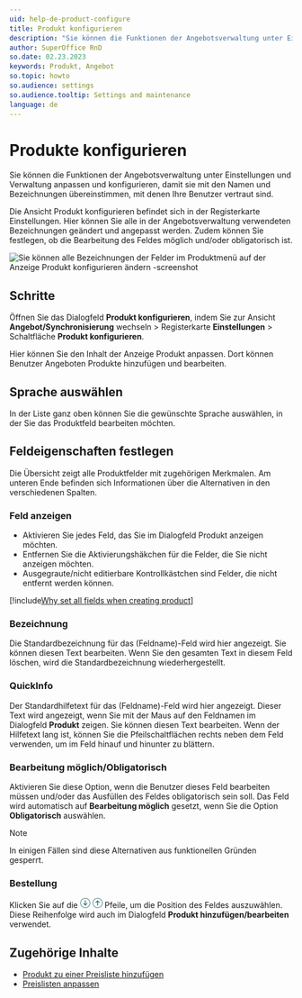 ```yaml
---
uid: help-de-product-configure
title: Produkt konfigurieren
description: "Sie können die Funktionen der Angebotsverwaltung unter Einstellungen und Verwaltung anpassen und konfigurieren, damit sie mit den Namen und Bezeichnungen übereinstimmen, mit denen Ihre Benutzer vertraut sind."
author: SuperOffice RnD
so.date: 02.23.2023
keywords: Produkt, Angebot
so.topic: howto
so.audience: settings
so.audience.tooltip: Settings and maintenance
language: de
---
```


# Produkte konfigurieren

Sie können die Funktionen der Angebotsverwaltung unter Einstellungen und Verwaltung anpassen und konfigurieren, damit sie mit den Namen und Bezeichnungen übereinstimmen, mit denen Ihre Benutzer vertraut sind.

Die Ansicht Produkt konfigurieren befindet sich in der Registerkarte Einstellungen. Hier können Sie alle in der Angebotsverwaltung verwendeten Bezeichnungen geändert und angepasst werden. Zudem können Sie festlegen, ob die Bearbeitung des Feldes möglich und/oder obligatorisch ist.

![Sie können alle Bezeichnungen der Felder im Produktmenü auf der Anzeige Produkt konfigurieren ändern -screenshot][img3]

## Schritte

Öffnen Sie das Dialogfeld **Produkt konfigurieren**, indem Sie zur Ansicht **Angebot/Synchronisierung** wechseln &gt; Registerkarte **Einstellungen** &gt; Schaltfläche **Produkt konfigurieren**.

Hier können Sie den Inhalt der Anzeige Produkt anpassen. Dort können Benutzer Angeboten Produkte hinzufügen und bearbeiten.

## Sprache auswählen

In der Liste ganz oben können Sie die gewünschte Sprache auswählen, in der Sie das Produktfeld bearbeiten möchten.

## Feldeigenschaften festlegen

Die Übersicht zeigt alle Produktfelder mit zugehörigen Merkmalen. Am unteren Ende befinden sich Informationen über die Alternativen in den verschiedenen Spalten.

### Feld anzeigen

* Aktivieren Sie jedes Feld, das Sie im Dialogfeld Produkt anzeigen möchten.
* Entfernen Sie die Aktivierungshäkchen für die Felder, die Sie nicht anzeigen möchten.
* Ausgegraute/nicht editierbare Kontrollkästchen sind Felder, die nicht entfernt werden können.

[!include[Why set all fields when creating product](../includes/quote-config-product.md)]

### Bezeichnung

Die Standardbezeichnung für das (Feldname)-Feld wird hier angezeigt. Sie können diesen Text bearbeiten. Wenn Sie den gesamten Text in diesem Feld löschen, wird die Standardbezeichnung wiederhergestellt.

### QuickInfo

Der Standardhilfetext für das (Feldname)-Feld wird hier angezeigt. Dieser Text wird angezeigt, wenn Sie mit der Maus auf den Feldnamen im Dialogfeld **Produkt** zeigen. Sie können diesen Text bearbeiten. Wenn der Hilfetext lang ist, können Sie die Pfeilschaltflächen rechts neben dem Feld verwenden, um im Feld hinauf und hinunter zu blättern.

### Bearbeitung möglich/Obligatorisch

Aktivieren Sie diese Option, wenn die Benutzer dieses Feld bearbeiten müssen und/oder das Ausfüllen des Feldes obligatorisch sein soll. Das Feld wird automatisch auf **Bearbeitung möglich** gesetzt, wenn Sie die Option **Obligatorisch** auswählen.

> [!NOTE]
> In einigen Fällen sind diese Alternativen aus funktionellen Gründen gesperrt.

### Bestellung

Klicken Sie auf die ![Symbol][img1] ![Symbol][img2] Pfeile, um die Position des Feldes auszuwählen. Diese Reihenfolge wird auch im Dialogfeld **Produkt hinzufügen/bearbeiten** verwendet.

## Zugehörige Inhalte

* [Produkt zu einer Preisliste hinzufügen][1]
* [Preislisten anpassen][2]

<!-- Referenced links -->
[1]: add-product-to-price-list.md
[2]: add-price-list.md

<!-- Referenced images -->
[img1]: ../../../../../media/icons/arrow-down.png
[img2]: ../../../../../media/icons/arrow-up.png
[img3]: media/configure-products.png
